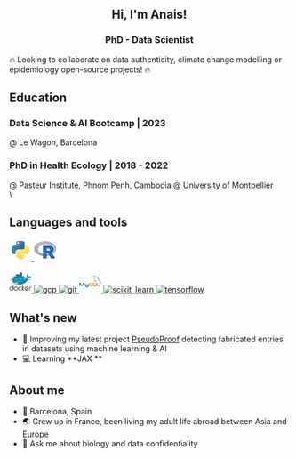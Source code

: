 <h2 align="center">Hi, I'm Anais!</h2>
<h3 align="center">PhD - Data Scientist </h3>  

🔥 Looking to collaborate on data authenticity, climate change modelling or epidemiology open-source projects! 🔥   
  

## Education
### Data Science & AI Bootcamp | 2023
@ Le Wagon, Barcelona 
### PhD in Health Ecology | 2018 - 2022
@ Pasteur Institute, Phnom Penh, Cambodia </brk>
@ University of Montpellier  
\
  
## Languages and tools

  <a href="https://www.python.org" target="_blank" rel="noreferrer"> <img src="https://raw.githubusercontent.com/devicons/devicon/master/icons/python/python-original.svg" alt="python" width="40" height="40"/> </a> <a href="https://r-project.org" target="_blank" rel="noreferrer"> <img src="https://raw.githubusercontent.com/devicons/devicon/master/icons/r/r-original.svg" alt="python" width="40" height="40"/> </a>
  
<p align="left"> <a href="https://www.docker.com/" target="_blank" rel="noreferrer"> <img src="https://raw.githubusercontent.com/devicons/devicon/master/icons/docker/docker-original-wordmark.svg" alt="docker" width="40" height="40"/> </a> <a href="https://cloud.google.com" target="_blank" rel="noreferrer"> <img src="https://www.vectorlogo.zone/logos/google_cloud/google_cloud-icon.svg" alt="gcp" width="40" height="40"/> </a> <a href="https://git-scm.com/" target="_blank" rel="noreferrer"> <img src="https://www.vectorlogo.zone/logos/git-scm/git-scm-icon.svg" alt="git" width="40" height="40"/> </a> <a href="https://www.mysql.com/" target="_blank" rel="noreferrer"> <img src="https://raw.githubusercontent.com/devicons/devicon/master/icons/mysql/mysql-original-wordmark.svg" alt="mysql" width="40" height="40"/> </a> <a href="https://scikit-learn.org/" target="_blank" rel="noreferrer"> <img src="https://upload.wikimedia.org/wikipedia/commons/0/05/Scikit_learn_logo_small.svg" alt="scikit_learn" width="40" height="40"/> </a> <a href="https://www.tensorflow.org" target="_blank" rel="noreferrer"> <img src="https://www.vectorlogo.zone/logos/tensorflow/tensorflow-icon.svg" alt="tensorflow" width="40" height="40"/> </a> </p>
  
## What's new
- 🥼 Improving my latest project [PseudoProof](https://pseudoproof.streamlit.app/) detecting fabricated entries in datasets using machine learning & AI
- 💻 Learning **JAX **
  
## About me
- 📍 Barcelona, Spain
- 🌏 Grew up in France, been living my adult life abroad between Asia and Europe
- 🧬 Ask me about biology and data confidentiality

<!--
**APepey/APepey** is a ✨ _special_ ✨ repository because its `README.md` (this file) appears on your GitHub profile.

Here are some ideas to get you started:

- 🔭 I’m currently working on ...
- 🌱 I’m currently learning ...
- 👯 I’m looking to collaborate on ...
- 🤔 I’m looking for help with ...
- 💬 Ask me about ...
- 📫 How to reach me: ...
- 😄 Pronouns: ...
- ⚡ Fun fact: ...
-->
